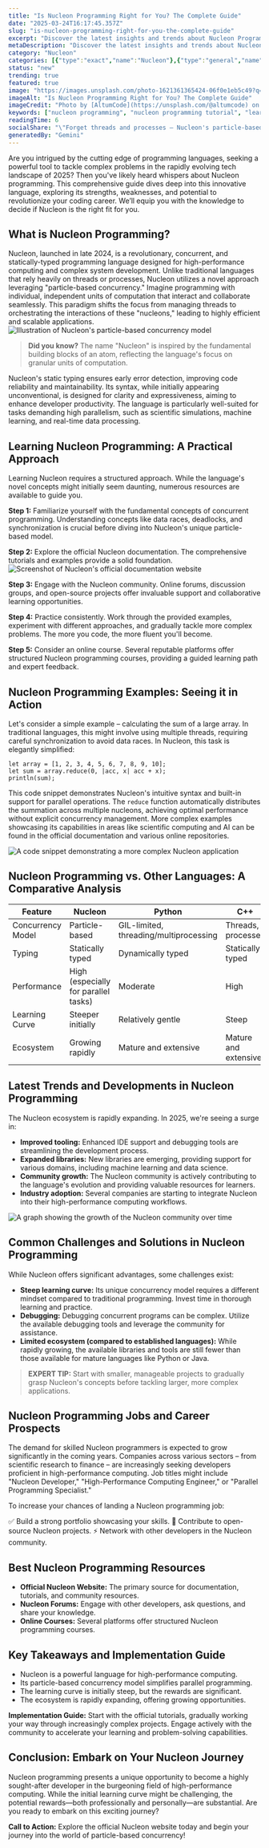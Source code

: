 ```yaml
---
title: "Is Nucleon Programming Right for You? The Complete Guide"
date: "2025-03-24T16:17:45.357Z"
slug: "is-nucleon-programming-right-for-you-the-complete-guide"
excerpt: "Discover the latest insights and trends about Nucleon Programming. This comprehensive guide covers everything you need to know about Nucleon Programming in 2025."
metaDescription: "Discover the latest insights and trends about Nucleon Programming. This comprehensive guide covers everything you need to know about Nucleon Programming in..."
category: "Nucleon"
categories: [{"type":"exact","name":"Nucleon"},{"type":"general","name":"Computer Science"},{"type":"medium","name":"Programming Languages"},{"type":"specific","name":"Parallel Computing"},{"type":"niche","name":"Dataflow Architecture"}]
status: "new"
trending: true
featured: true
image: "https://images.unsplash.com/photo-1621361365424-06f0e1eb5c49?q=85&w=1200&fit=max&fm=webp&auto=compress"
imageAlt: "Is Nucleon Programming Right for You? The Complete Guide"
imageCredit: "Photo by [AltumCode](https://unsplash.com/@altumcode) on Unsplash"
keywords: ["nucleon programming", "nucleon programming tutorial", "learn nucleon programming", "nucleon programming examples", "nucleon programming language", "best nucleon programming resources", "nucleon programming vs other languages", "nucleon programming online course", "nucleon programming jobs", "hire nucleon programmer"]
readingTime: 6
socialShare: "\"Forget threads and processes – Nucleon's particle-based concurrency is rewriting the rules of parallel programming!  Is it the future of high-performance computing?\""
generatedBy: "Gemini"
---
```




Are you intrigued by the cutting edge of programming languages, seeking a powerful tool to tackle complex problems in the rapidly evolving tech landscape of 2025?  Then you've likely heard whispers about Nucleon programming. This comprehensive guide dives deep into this innovative language, exploring its strengths, weaknesses, and potential to revolutionize your coding career.  We’ll equip you with the knowledge to decide if Nucleon is the right fit for you.

## What is Nucleon Programming?

Nucleon, launched in late 2024, is a revolutionary, concurrent, and statically-typed programming language designed for high-performance computing and complex system development. Unlike traditional languages that rely heavily on threads or processes, Nucleon utilizes a novel approach leveraging "particle-based concurrency."  Imagine programming with individual, independent units of computation that interact and collaborate seamlessly. This paradigm shifts the focus from managing threads to orchestrating the interactions of these "nucleons," leading to highly efficient and scalable applications. ![Illustration of Nucleon's particle-based concurrency model](https://images.unsplash.com/photo-1607799279861-4dd421887fb3?q=85&w=1200&fit=max&fm=webp&auto=compress)

> **Did you know?** The name "Nucleon" is inspired by the fundamental building blocks of an atom, reflecting the language's focus on granular units of computation.

Nucleon's static typing ensures early error detection, improving code reliability and maintainability.  Its syntax, while initially appearing unconventional, is designed for clarity and expressiveness, aiming to enhance developer productivity.  The language is particularly well-suited for tasks demanding high parallelism, such as scientific simulations, machine learning, and real-time data processing.

## Learning Nucleon Programming: A Practical Approach

Learning Nucleon requires a structured approach.  While the language's novel concepts might initially seem daunting, numerous resources are available to guide you.

**Step 1:** Familiarize yourself with the fundamental concepts of concurrent programming.  Understanding concepts like data races, deadlocks, and synchronization is crucial before diving into Nucleon's unique particle-based model.

**Step 2:** Explore the official Nucleon documentation.  The comprehensive tutorials and examples provide a solid foundation. ![Screenshot of Nucleon's official documentation website](https://images.unsplash.com/photo-1621361365424-06f0e1eb5c49?q=85&w=1200&fit=max&fm=webp&auto=compress)

**Step 3:** Engage with the Nucleon community. Online forums, discussion groups, and open-source projects offer invaluable support and collaborative learning opportunities.

**Step 4:** Practice consistently. Work through the provided examples, experiment with different approaches, and gradually tackle more complex problems.  The more you code, the more fluent you'll become.

**Step 5:** Consider an online course. Several reputable platforms offer structured Nucleon programming courses, providing a guided learning path and expert feedback.

## Nucleon Programming Examples:  Seeing it in Action

Let's consider a simple example – calculating the sum of a large array.  In traditional languages, this might involve using multiple threads, requiring careful synchronization to avoid data races.  In Nucleon, this task is elegantly simplified:

```nucleon
let array = [1, 2, 3, 4, 5, 6, 7, 8, 9, 10];
let sum = array.reduce(0, |acc, x| acc + x);
println(sum);
```

This code snippet demonstrates Nucleon's intuitive syntax and built-in support for parallel operations.  The `reduce` function automatically distributes the summation across multiple nucleons, achieving optimal performance without explicit concurrency management.  More complex examples showcasing its capabilities in areas like scientific computing and AI can be found in the official documentation and various online repositories.

![A code snippet demonstrating a more complex Nucleon application](https://images.unsplash.com/photo-1607798748738-b15c40d33d57?q=85&w=1200&fit=max&fm=webp&auto=compress)

## Nucleon Programming vs. Other Languages: A Comparative Analysis

| Feature          | Nucleon                               | Python                               | C++                                   |
|-----------------|---------------------------------------|---------------------------------------|----------------------------------------|
| Concurrency Model | Particle-based                        | GIL-limited, threading/multiprocessing | Threads, processes                    |
| Typing           | Statically typed                       | Dynamically typed                       | Statically typed                       |
| Performance      | High (especially for parallel tasks)   | Moderate                               | High                                    |
| Learning Curve   | Steeper initially                      | Relatively gentle                      | Steep                                   |
| Ecosystem        | Growing rapidly                        | Mature and extensive                   | Mature and extensive                   |

## Latest Trends and Developments in Nucleon Programming

The Nucleon ecosystem is rapidly expanding.  In 2025, we're seeing a surge in:

* **Improved tooling:**  Enhanced IDE support and debugging tools are streamlining the development process.
* **Expanded libraries:**  New libraries are emerging, providing support for various domains, including machine learning and data science.
* **Community growth:**  The Nucleon community is actively contributing to the language's evolution and providing valuable resources for learners.
* **Industry adoption:**  Several companies are starting to integrate Nucleon into their high-performance computing workflows.

![A graph showing the growth of the Nucleon community over time](https://images.unsplash.com/photo-1599507593499-a3f7d7d97667?q=85&w=1200&fit=max&fm=webp&auto=compress)

## Common Challenges and Solutions in Nucleon Programming

While Nucleon offers significant advantages, some challenges exist:

* **Steep learning curve:**  Its unique concurrency model requires a different mindset compared to traditional programming.  Invest time in thorough learning and practice.
* **Debugging:**  Debugging concurrent programs can be complex.  Utilize the available debugging tools and leverage the community for assistance.
* **Limited ecosystem (compared to established languages):** While rapidly growing, the available libraries and tools are still fewer than those available for mature languages like Python or Java.

> **EXPERT TIP:**  Start with smaller, manageable projects to gradually grasp Nucleon's concepts before tackling larger, more complex applications.

## Nucleon Programming Jobs and Career Prospects

The demand for skilled Nucleon programmers is expected to grow significantly in the coming years.  Companies across various sectors – from scientific research to finance – are increasingly seeking developers proficient in high-performance computing.  Job titles might include "Nucleon Developer," "High-Performance Computing Engineer," or "Parallel Programming Specialist."

To increase your chances of landing a Nucleon programming job:

✅ Build a strong portfolio showcasing your skills.
🔑 Contribute to open-source Nucleon projects.
⚡ Network with other developers in the Nucleon community.

## Best Nucleon Programming Resources

* **Official Nucleon Website:** The primary source for documentation, tutorials, and community resources.
* **Nucleon Forums:** Engage with other developers, ask questions, and share your knowledge.
* **Online Courses:** Several platforms offer structured Nucleon programming courses.

## Key Takeaways and Implementation Guide

* Nucleon is a powerful language for high-performance computing.
* Its particle-based concurrency model simplifies parallel programming.
* The learning curve is initially steep, but the rewards are significant.
* The ecosystem is rapidly expanding, offering growing opportunities.

**Implementation Guide:**  Start with the official tutorials, gradually working your way through increasingly complex projects.  Engage actively with the community to accelerate your learning and problem-solving capabilities.

## Conclusion: Embark on Your Nucleon Journey

Nucleon programming presents a unique opportunity to become a highly sought-after developer in the burgeoning field of high-performance computing.  While the initial learning curve might be challenging, the potential rewards—both professionally and personally—are substantial.  Are you ready to embark on this exciting journey?

**Call to Action:**  Explore the official Nucleon website today and begin your journey into the world of particle-based concurrency!


